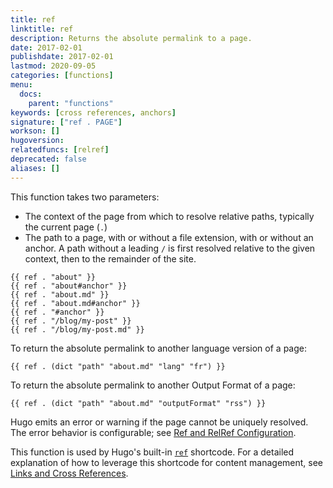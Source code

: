 ```yaml
---
title: ref
linktitle: ref
description: Returns the absolute permalink to a page.
date: 2017-02-01
publishdate: 2017-02-01
lastmod: 2020-09-05
categories: [functions]
menu:
  docs:
    parent: "functions"
keywords: [cross references, anchors]
signature: ["ref . PAGE"]
workson: []
hugoversion:
relatedfuncs: [relref]
deprecated: false
aliases: []
---
```


This function takes two parameters:

- The context of the page from which to resolve relative paths, typically the current page (`.`)
- The path to a page, with or without a file extension, with or without an anchor. A path without a leading `/` is first resolved relative to the given context, then to the remainder of the site.

```go-html-template
{{ ref . "about" }}
{{ ref . "about#anchor" }}
{{ ref . "about.md" }}
{{ ref . "about.md#anchor" }}
{{ ref . "#anchor" }}
{{ ref . "/blog/my-post" }}
{{ ref . "/blog/my-post.md" }}
```

To return the absolute permalink to another language version of a page:

```go-html-template
{{ ref . (dict "path" "about.md" "lang" "fr") }}
```

To return the absolute permalink to another Output Format of a page:

```go-html-template
{{ ref . (dict "path" "about.md" "outputFormat" "rss") }}
```

Hugo emits an error or warning if the page cannot be uniquely resolved. The error behavior is configurable; see [Ref and RelRef Configuration](/content-management/cross-references/#ref-and-relref-configuration). 

This function is used by Hugo's built-in [`ref`](/content-management/shortcodes/#ref-and-relref) shortcode. For a detailed explanation of how to leverage this shortcode for content management, see [Links and Cross References](/content-management/cross-references/).
